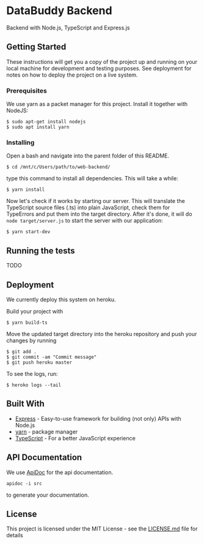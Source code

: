 # DataBuddy Backend

Backend with Node.js, TypeScript and Express.js

## Getting Started

These instructions will get you a copy of the project up and running on your local machine for development and testing purposes. See deployment for notes on how to deploy the project on a live system.

### Prerequisites

We use yarn as a packet manager for this project. Install it together with NodeJS:

```
$ sudo apt-get install nodejs
$ sudo apt install yarn
```

### Installing

Open a bash and navigate into the parent folder of this README.

```
$ cd /mnt/c/Users/path/to/web-backend/
```

type this command to install all dependencies. This will take a while:

```
$ yarn install
```

Now let's check if it works by starting our server. This will translate the TypeScript source files (.ts) into plain JavaScript, check them for TypeErrors and put them into the target directory. After it's done, it will do `node target/server.js` to start the server with our application:

```
$ yarn start-dev
```

## Running the tests

TODO

## Deployment

We currently deploy this system on heroku.

Build your project with

```
$ yarn build-ts
```

Move the updated target directory into the heroku repository and push your changes by running

```
$ git add .
$ git commit -am "Commit message"
$ git push heroku master
```

To see the logs, run:

```
$ heroko logs --tail
```

## Built With

- [Express]() - Easy-to-use framework for building (not only) APIs with Node.js
- [yarn]() - package manager
- [TypeScript](https://rometools.github.io/rome/) - For a better JavaScript experience

## API Documentation
We use [ApiDoc](https://apidocjs.com/) for the api documentation.
```
apidoc -i src
```
to generate your documentation.

## License

This project is licensed under the MIT License - see the [LICENSE.md](LICENSE.md) file for details
